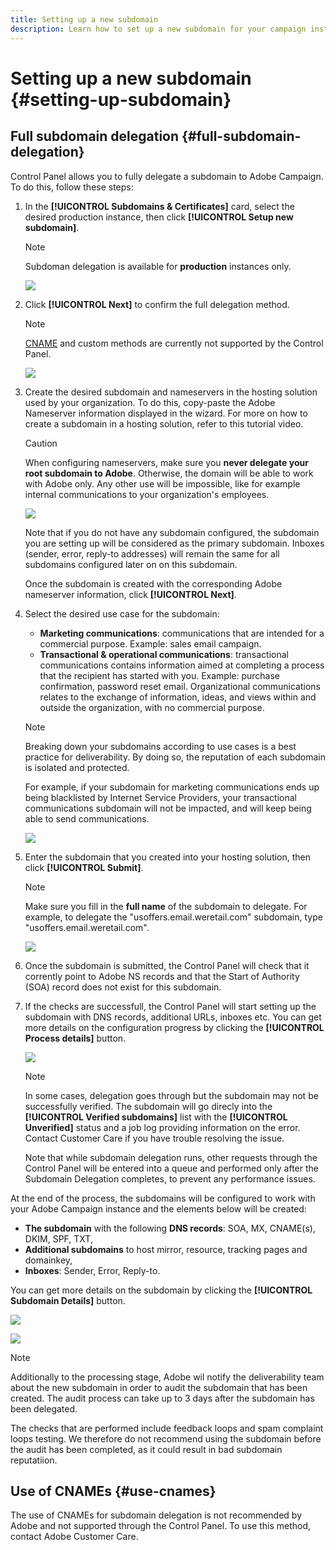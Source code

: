 ```yaml
---
title: Setting up a new subdomain
description: Learn how to set up a new subdomain for your campaign instances
---
```


# Setting up a new subdomain {#setting-up-subdomain}

## Full subdomain delegation {#full-subdomain-delegation}

Control Panel allows you to fully delegate a subdomain to Adobe Campaign. To do this, follow these steps:

1. In the **[!UICONTROL Subdomains & Certificates]** card, select the desired production instance, then click **[!UICONTROL Setup new subdomain]**.

    >[!NOTE]
    >
    >Subdoman delegation is available for **production** instances only.

    ![](assets/subdomain1.png)

1. Click **[!UICONTROL Next]** to confirm the full delegation method.

    >[!NOTE]
    >
    >[CNAME](#use-cnames) and custom methods are currently not supported by the Control Panel.

    ![](assets/subdomain3.png)

1. Create the desired subdomain and nameservers in the hosting solution used by your organization. To do this, copy-paste the Adobe Nameserver information displayed in the wizard. For more on how to create a subdomain in a hosting solution, refer to this tutorial video.

    >[!CAUTION]
    >
    >When configuring nameservers, make sure you **never delegate your root subdomain to Adobe**. Otherwise, the domain will be able to work with Adobe only. Any other use will be impossible, like for example internal communications to your organization's employees.

    ![](assets/subdomain4.png)

    Note that if you do not have any subdomain configured, the subdomain you are setting up will be considered as the primary subdomain. Inboxes (sender, error, reply-to addresses) will remain the same for all subdomains configured later on on this subdomain.

    Once the subdomain is created with the corresponding Adobe nameserver information, click **[!UICONTROL Next]**.

1. Select the desired use case for the subdomain:

    * **Marketing communications**: communications that are intended for a commercial purpose. Example: sales email campaign.
    * **Transactional & operational communications**: transactional communications contains information aimed at completing a process that the recipient has started with you. Example: purchase confirmation, password reset email. Organizational communications relates to the exchange of information, ideas, and views within and outside the organization, with no commercial purpose.

    >[!NOTE]
    >
    >Breaking down your subdomains according to use cases is a best practice for deliverability. By doing so, the reputation of each subdomain is isolated and protected.
    >
    >For example, if your subdomain for marketing communications ends up being blacklisted by Internet Service Providers, your transactional communications subdomain will not be impacted, and will keep being able to send communications.

    ![](assets/subdomain5.png)

1. Enter the subdomain that you created into your hosting solution, then click **[!UICONTROL Submit]**.

    >[!NOTE]
    >
    > Make sure you fill in the **full name** of the subdomain to delegate. For example, to delegate the "usoffers.email.weretail.com" subdomain, type "usoffers.email.weretail.com".

    ![](assets/subdomain6.png)

1. Once the subdomain is submitted, the Control Panel will check that it corrently point to Adobe NS records and that the Start of Authority (SOA) record does not exist for this subdomain.

1. If the checks are successfull, the Control Panel will start setting up the subdomain with DNS records, additional URLs, inboxes etc. You can get more details on the configuration progress by clicking the **[!UICONTROL Process details]** button.

    ![](assets/subdomain7.png)

    >[!NOTE]
    >
    >In some cases, delegation goes through but the subdomain may not be successfully verified. The subdomain will go direcly into the **[!UICONTROL Verified subdomains]** list with the **[!UICONTROL Unverified]** status and a job log providing information on the error. Contact Customer Care if you have trouble resolving the issue.
    >
    >Note that while subdomain delegation runs, other requests through the Control Panel will be entered into a queue and performed only after the Subdomain Delegation completes, to prevent any performance issues.

At the end of the process, the subdomains will be configured to work with your Adobe Campaign instance and the elements below will be created:

* **The subdomain** with the following **DNS records**: SOA, MX, CNAME(s), DKIM, SPF, TXT,
* **Additional subdomains** to host mirror, resource, tracking pages and domainkey,
* **Inboxes**: Sender, Error, Reply-to.

You can get more details on the subdomain by clicking the **[!UICONTROL Subdomain Details]** button.

![](assets/subdomain_details_general.png)

![](assets/subdomain_details_senderinfo.png)

>[!NOTE]
>
>Additionally to the processing stage, Adobe wil notify the deliverability team about the new subdomain in order to audit the subdomain that has been created. The audit process can take up to 3 days after the subdomain has been delegated.
>
>The checks that are performed include feedback loops and spam complaint loops testing. We therefore do not recommend using the subdomain before the audit has been completed, as it could result in bad subdomain reputatiion.

## Use of CNAMEs {#use-cnames}

The use of CNAMEs for subdomain delegation is not recommended by Adobe and not supported through the Control Panel. To use this method, contact Adobe Customer Care.
